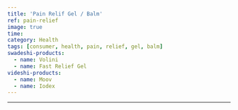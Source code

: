 ```yaml
---
title: 'Pain Relif Gel / Balm'
ref: pain-relief
image: true
time: 
category: Health
tags: [consumer, health, pain, relief, gel, balm]
swadeshi-products:
  - name: Volini
  - name: Fast Relief Gel 
videshi-products:
  - name: Moov
  - name: Iodex
---
```





---


